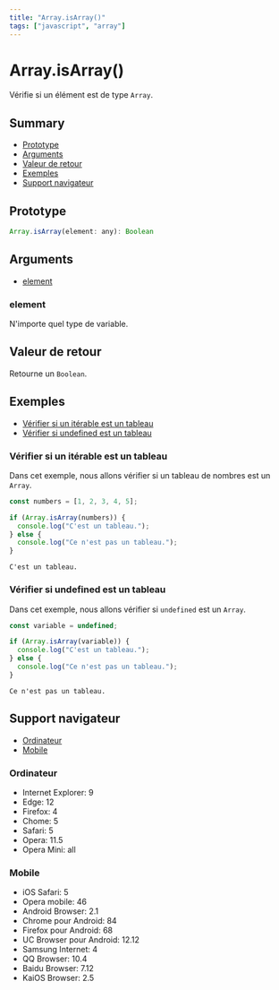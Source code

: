 ```yaml
---
title: "Array.isArray()"
tags: ["javascript", "array"]
---
```


# Array.isArray()

Vérifie si un élément est de type `Array`.

## Summary

- [Prototype](#prototype)
- [Arguments](#arguments)
- [Valeur de retour](#valeur-de-retour)
- [Exemples](#exemples)
- [Support navigateur](#support-navigateur)

## Prototype

```javascript
Array.isArray(element: any): Boolean
```

## Arguments

- [element](#element)

### element

N'importe quel type de variable.

## Valeur de retour

Retourne un `Boolean`.

## Exemples

- [Vérifier si un itérable est un tableau](#vérifier-si-un-itérable-est-un-tableau)
- [Vérifier si undefined est un tableau](#vérifier-si-undefined-est-un-tableau)

### Vérifier si un itérable est un tableau

Dans cet exemple, nous allons vérifier si un tableau de nombres est un `Array`.

```javascript
const numbers = [1, 2, 3, 4, 5];

if (Array.isArray(numbers)) {
  console.log("C'est un tableau.");
} else {
  console.log("Ce n'est pas un tableau.");
}
```

```
C'est un tableau.
```

### Vérifier si undefined est un tableau

Dans cet exemple, nous allons vérifier si `undefined` est un `Array`.

```javascript
const variable = undefined;

if (Array.isArray(variable)) {
  console.log("C'est un tableau.");
} else {
  console.log("Ce n'est pas un tableau.");
}
```

```
Ce n'est pas un tableau.
```

## Support navigateur

- [Ordinateur](#ordinateur)
- [Mobile](#mobile)

### Ordinateur

- Internet Explorer: 9
- Edge: 12
- Firefox: 4
- Chome: 5
- Safari: 5
- Opera: 11.5
- Opera Mini: all

### Mobile

- iOS Safari: 5
- Opera mobile: 46
- Android Browser: 2.1
- Chrome pour Android: 84
- Firefox pour Android: 68
- UC Browser pour Android: 12.12
- Samsung Internet: 4
- QQ Browser: 10.4
- Baidu Browser: 7.12
- KaiOS Browser: 2.5
